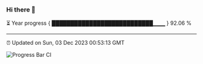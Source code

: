 ### Hi there 👋

⏳ Year progress { ███████████████████████████▁▁▁ } 92.06 %

---

⏰ Updated on Sun, 03 Dec 2023 00:53:13 GMT

![Progress Bar CI](https://github.com/liununu/liununu/workflows/Progress%20Bar%20CI/badge.svg)
